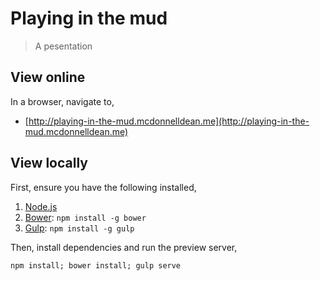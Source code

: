 # Playing in the mud
> A pesentation

## View online
In a browser, navigate to,

- [http://playing-in-the-mud.mcdonnelldean.me](http://playing-in-the-mud.mcdonnelldean.me)

## View locally
First, ensure you have the following installed,

1. [Node.js](http://nodejs.org)
2. [Bower](http://bower.io): `npm install -g bower`
3. [Gulp](http://gulpjs.com): `npm install -g gulp`

Then, install dependencies and run the preview server,

```
npm install; bower install; gulp serve
```
